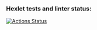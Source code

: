 ### Hexlet tests and linter status:
[![Actions Status](https://github.com/VarWaeR/frontend-project-44/workflows/hexlet-check/badge.svg)](https://github.com/VarWaeR/frontend-project-44/actions)